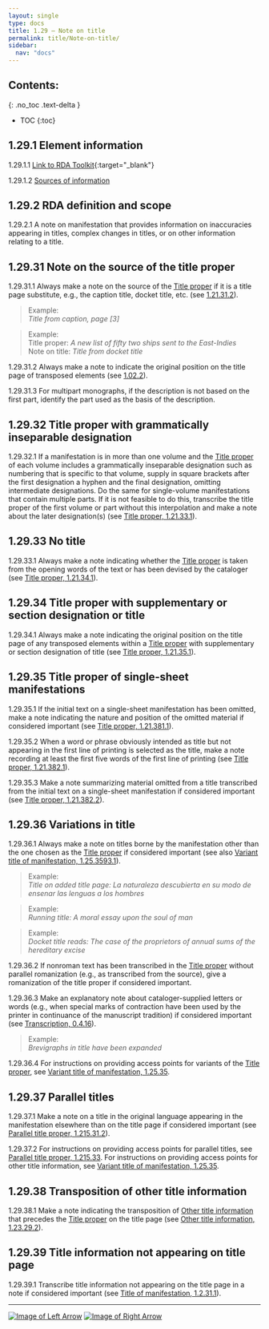 ```yaml
---
layout: single
type: docs
title: 1.29 — Note on title
permalink: title/Note-on-title/
sidebar:
  nav: "docs"
---
```


## Contents:
{: .no_toc .text-delta }

- TOC
{:toc}

## 1.29.1 Element information

<a name="1.29.1.1">1.29.1.1</a> [Link to RDA Toolkit](https://beta.rdatoolkit.org/Content?externalId=en-US_ala-612acb20-84fb-3558-86b9-f75430e39843){:target="_blank"}

<a name="1.29.1.2">1.29.1.2</a> [Sources of information](/DCRMR/additional-notes/#9011-sources-of-information)

## 1.29.2 RDA definition and scope

<a name="1.29.2.1">1.29.2.1</a> A note on manifestation that provides information on inaccuracies appearing in titles, complex changes in titles, or on other information relating to a title.

## 1.29.31 Note on the source of the title proper

<a name="1.29.31.1">1.29.31.1</a> Always make a note on the source of the [Title proper](/DCRMR/title/Title-proper/) if it is a title page substitute, e.g., the caption title, docket title, etc. (see [1.21.31.2](/DCRMR/title/Title-proper/#1.21.31.2)).

>Example:  
><CITE>Title from caption, page [3]</CITE>

>Example:  
>Title proper: <CITE>A new list of fifty two ships sent to the East-Indies</CITE>  
>Note on title: <CITE>Title from docket title</CITE>  
 
<a name="1.29.31.2">1.29.31.2</a> Always make a note to indicate the original position on the title page of transposed elements (see [1.02.2](/DCRMR/title/#1012-element-order)).

<a name="1.29.31.3">1.29.31.3</a> For multipart monographs, if the description is not based on the first part, identify the part used as the basis of the description.

## 1.29.32 Title proper with grammatically inseparable designation

<a name="1.29.32.1">1.29.32.1</a> If a manifestation is in more than one volume and the [Title proper](/DCRMR/title/Title-proper/) of each volume includes a grammatically inseparable designation such as numbering that is specific to that volume, supply in square brackets after the first designation a hyphen and the final designation, omitting intermediate designations. Do the same for single-volume manifestations that contain multiple parts. If it is not feasible to do this, transcribe the title proper of the first volume or part without this interpolation and make a note about the later designation(s) (see [Title proper, 1.21.33.1](/DCRMR/title/Title-proper/#1.21.33.1)).

## 1.29.33 No title

<a name="1.29.33.1">1.29.33.1</a> Always make a note indicating whether the [Title proper](/DCRMR/title/Title-proper/) is taken from the opening words of the text or has been devised by the cataloger (see [Title proper, 1.21.34.1](/DCRMR/title/Title-proper/#1.21.34.1)).

## 1.29.34 Title proper with supplementary or section designation or title

<a name="1.29.34.1">1.29.34.1</a> Always make a note indicating the original position on the title page of any transposed elements within a [Title proper](/DCRMR/title/Title-proper/) with supplementary or section designation of title (see [Title proper, 1.21.35.1](/DCRMR/title/Title-proper/#1.21.35.1)).

## 1.29.35 Title proper of single-sheet manifestations

<a name="1.29.35.1">1.29.35.1</a> If the initial text on a single-sheet manifestation has been omitted, make a note indicating the nature and position of the omitted material if considered important (see [Title proper, 1.21.381.1](/DCRMR/title/Title-proper/#1.21.381.1)).

<a name="1.29.35.2">1.29.35.2</a> When a word or phrase obviously intended as title but not appearing in the first line of printing is selected as the title, make a note recording at least the first five words of the first line of printing (see [Title proper, 1.21.382.1](/DCRMR/title/Title-proper/#1.21.382.1)).

<a name="1.29.35.3">1.29.35.3</a> Make a note summarizing material omitted from a title transcribed from the initial text on a single-sheet manifestation if considered important (see [Title proper, 1.21.382.2](/DCRMR/title/Title-proper/#1.21.382.2)).

## 1.29.36 Variations in title

<a name="1.29.36.1">1.29.36.1</a> Always make a note on titles borne by the manifestation other than the one chosen as the [Title proper](/DCRMR/title/Title-proper/) if considered important (see also [Variant title of manifestation, 1.25.3593.1](/DCRMR/title/Variant-title-of-manifestation/#1.25.3593.1)). 

>Example:  
><CITE>Title on added title page: La naturaleza descubierta en su modo de ensenar las lenguas a los hombres</CITE>

>Example:  
><CITE>Running title: A moral essay upon the soul of man</CITE>

>Example:  
><CITE>Docket title reads: The case of the proprietors of annual sums of the hereditary excise</CITE>

<a name="1.29.36.2">1.29.36.2</a> If nonroman text has been transcribed in the [Title proper](/DCRMR/title/Title-proper/) without parallel romanization (e.g., as transcribed from the source), give a romanization of the title proper if considered important.

<a name="1.29.36.3">1.29.36.3</a> Make an explanatory note about cataloger-supplied letters or words (e.g., when special marks of contraction have been used by the printer in continuance of the manuscript tradition) if considered important (see [Transcription, 0.4.16](/DCRMR/general-rules/Transcription/#0416-brevigraphs)).

>Example:  
><CITE>Brevigraphs in title have been expanded</CITE>

<a name="1.29.36.4">1.29.36.4</a> For instructions on providing access points for variants of the [Title proper](/DCRMR/title/Title-proper/), see [Variant title of manifestation, 1.25.35](/DCRMR/title/Variant-title-of-manifestation/#12535-access-points-for-variant-titles).

## 1.29.37 Parallel titles

<a name="1.29.37.1">1.29.37.1</a> Make a note on a title in the original language appearing in the manifestation elsewhere than on the title page if considered important  (see [Parallel title proper, 1.215.31.2](/DCRMR/title/Parallel-title-proper/#1.215.31.2)).

<a name="1.29.37.2">1.29.37.2</a> For instructions on providing access points for parallel titles, see [Parallel title proper, 1.215.33](/DCRMR/title/Parallel-title-proper/#121533-access-points-for-parallel-titles-proper). For instructions on providing access points for other title information, see [Variant title of manifestation, 1.25.35](/DCRMR/title/Variant-title-of-manifestation/#12535-access-points-for-variant-titles).

## 1.29.38 Transposition of other title information

<a name="1.29.38.1">1.29.38.1</a> Make a note indicating the transposition of [Other title information](/DCRMR/title/Other-title-information/) that precedes the [Title proper](/DCRMR/title/Title-proper/) on the title page (see [Other title information, 1.23.29.2](/DCRMR/title/Other-title-information/#1.23.29.2)).

## 1.29.39 Title information not appearing on title page

<a name="1.29.39.1">1.29.39.1</a> Transcribe title information not appearing on the title page in a note if considered important (see [Title of manifestation, 1.2.31.1](/DCRMR/title/Title-of-manifestation/#1.2.31.1)).

---

[![Image of Left Arrow](https://rbms-bsc.github.io/DCRMR/assets/pictures/navigation/Arrow_Left.png "1.27 — Title of item")](/DCRMR/title/Title-of-item/) [![Image of Right Arrow](https://rbms-bsc.github.io/DCRMR/assets/pictures/navigation/Arrow_Right.png "2 — Statement of responsibility")](/DCRMR/sor/)
